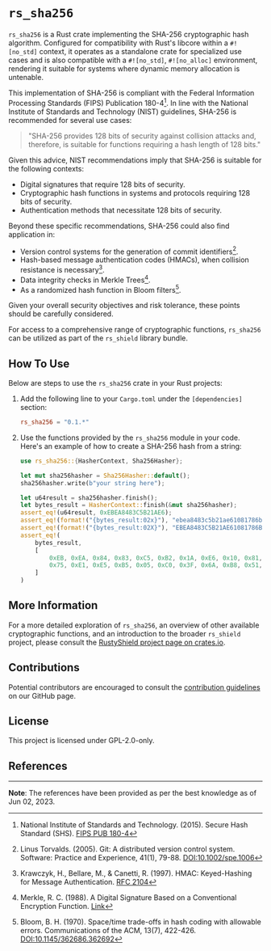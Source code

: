 # `rs_sha256`

`rs_sha256` is a Rust crate implementing the SHA-256 cryptographic hash algorithm. Configured for compatibility with Rust's libcore within a `#![no_std]` context, it operates as a standalone crate for specialized use cases and is also compatible with a `#![no_std]`, `#![no_alloc]` environment, rendering it suitable for systems where dynamic memory allocation is untenable.

This implementation of SHA-256 is compliant with the Federal Information Processing Standards (FIPS) Publication 180-4[^1]. In line with the National Institute of Standards and Technology (NIST) guidelines, SHA-256 is recommended for several use cases:

> "SHA-256 provides 128 bits of security against collision attacks and, therefore, is suitable for functions requiring a hash length of 128 bits."

Given this advice, NIST recommendations imply that SHA-256 is suitable for the following contexts:

- Digital signatures that require 128 bits of security.
- Cryptographic hash functions in systems and protocols requiring 128 bits of security.
- Authentication methods that necessitate 128 bits of security.

Beyond these specific recommendations, SHA-256 could also find application in:

- Version control systems for the generation of commit identifiers[^2].
- Hash-based message authentication codes (HMACs), when collision resistance is necessary[^3].
- Data integrity checks in Merkle Trees[^4].
- As a randomized hash function in Bloom filters[^5].

Given your overall security objectives and risk tolerance, these points should be carefully considered.

For access to a comprehensive range of cryptographic functions, `rs_sha256` can be utilized as part of the `rs_shield` library bundle.

## How To Use

Below are steps to use the `rs_sha256` crate in your Rust projects:

1. Add the following line to your `Cargo.toml` under the `[dependencies]` section:

    ```toml
    rs_sha256 = "0.1.*"
    ```
   
3. Use the functions provided by the `rs_sha256` module in your code. Here's an example of how to create a SHA-256 hash from a string:

    ```rust
    use rs_sha256::{HasherContext, Sha256Hasher};
    
    let mut sha256hasher = Sha256Hasher::default();
    sha256hasher.write(b"your string here");
    
    let u64result = sha256hasher.finish();
    let bytes_result = HasherContext::finish(&mut sha256hasher);
    assert_eq!(u64result, 0xEBEA8483C5B21AE6);
    assert_eq!(format!("{bytes_result:02x}"), "ebea8483c5b21ae61081786be10f9704ce8975e1e5b505c03f6ab8514ecc5c0c");
    assert_eq!(format!("{bytes_result:02X}"), "EBEA8483C5B21AE61081786BE10F9704CE8975E1E5B505C03F6AB8514ECC5C0C");
    assert_eq!(
        bytes_result,
        [
            0xEB, 0xEA, 0x84, 0x83, 0xC5, 0xB2, 0x1A, 0xE6, 0x10, 0x81, 0x78, 0x6B, 0xE1, 0x0F, 0x97, 0x04, 0xCE, 0x89,
            0x75, 0xE1, 0xE5, 0xB5, 0x05, 0xC0, 0x3F, 0x6A, 0xB8, 0x51, 0x4E, 0xCC, 0x5C, 0x0C
        ]
    )
    ```

## More Information

For a more detailed exploration of `rs_sha256`, an overview of other available cryptographic functions, and an introduction to the broader `rs_shield` project, please consult the [RustyShield project page on crates.io](https://crates.io/crates/rs_shield).

## Contributions
Potential contributors are encouraged to consult the [contribution guidelines](https://github.com/Azgrom/RustyShield/CONTRIBUTING.md) on our GitHub page.

## License

This project is licensed under GPL-2.0-only.

## References

[^1]: National Institute of Standards and Technology. (2015). Secure Hash Standard (SHS). [FIPS PUB 180-4](https://nvlpubs.nist.gov/nistpubs/FIPS/NIST.FIPS.180-4.pdf)

[^2]: Linus Torvalds. (2005). Git: A distributed version control system. Software: Practice and Experience, 41(1), 79-88. [DOI:10.1002/spe.1006](https://doi.org/10.1002/spe.1006)

[^3]: Krawczyk, H., Bellare, M., & Canetti, R. (1997). HMAC: Keyed-Hashing for Message Authentication. [RFC 2104](https://tools.ietf.org/html/rfc2104)

[^4]: Merkle, R. C. (1988). A Digital Signature Based on a Conventional Encryption Function. [Link](https://link.springer.com/content/pdf/10.1007/3-540-45961-8_24.pdf)

[^5]: Bloom, B. H. (1970). Space/time trade-offs in hash coding with allowable errors. Communications of the ACM, 13(7), 422-426. [DOI:10.1145/362686.362692](https://doi.org/10.1145/362686.362692)

---
**Note**: The references have been provided as per the best knowledge as of Jun 02, 2023.

